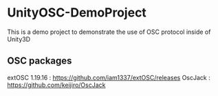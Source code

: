 # UnityOSC-DemoProject
This is a demo project to demonstrate the use of OSC protocol inside of Unity3D

## OSC packages
extOSC 1.19.16 : https://github.com/iam1337/extOSC/releases
OscJack : https://github.com/keijiro/OscJack
